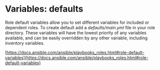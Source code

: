 # Variables: defaults

Role default variables allow you to set different variables for included
or dependent roles. To create default add a _defaults/main.yml_ file
in your role directory. These variables will have the lowest priority
of any variables available, and can be easily overridden by any other
variable, including inventory variables.

[https://docs.ansible.com/ansible/playbooks_roles.html#role-default-variables](https://docs.ansible.com/ansible/playbooks_roles.html#role-default-variables)
